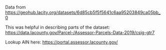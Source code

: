 Data from https://geohub.lacity.org/datasets/6d85cb5f5f5641c6aa95203849ca05bb_0

This was helpful in describing parts of the dataset:
https://data.lacounty.gov/Parcel-/Assessor-Parcels-Data-2019/csig-gtr7

Lookup AIN here: https://portal.assessor.lacounty.gov/
